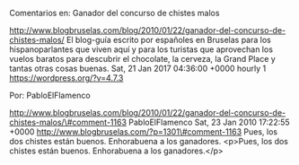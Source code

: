 Comentarios en: Ganador del concurso de chistes malos

http://www.blogbruselas.com/blog/2010/01/22/ganador-del-concurso-de-chistes-malos/
El blog-guía escrito por españoles en Bruselas para los hispanoparlantes
que viven aquí y para los turistas que aprovechan los vuelos baratos
para descubrir el chocolate, la cerveza, la Grand Place y tantas otras
cosas buenas. Sat, 21 Jan 2017 04:36:00 +0000 hourly 1
https://wordpress.org/?v=4.7.3

Por: PabloElFlamenco

http://www.blogbruselas.com/blog/2010/01/22/ganador-del-concurso-de-chistes-malos/\#comment-1163
PabloElFlamenco Sat, 23 Jan 2010 17:22:55 +0000
http://www.blogbruselas.com/?p=1301\#comment-1163 Pues, los dos chistes
están buenos. Enhorabuena a los ganadores. \<p\>Pues, los dos chistes
están buenos. Enhorabuena a los ganadores.\</p\>
